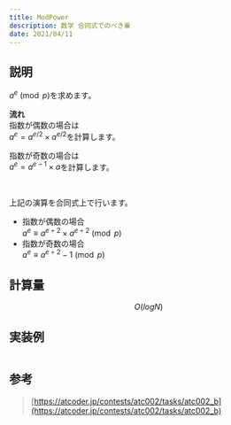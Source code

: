 ```yaml
---
title: ModPower
description: 数学 合同式でのべき乗
date: 2021/04/11
---
```


## 説明
$a^{e} \pmod p$を求めます。

**流れ**  
指数が偶数の場合は  
$a^{e} = a^{e / 2} \times a^{e / 2}$を計算します。

指数が奇数の場合は  
$a^{e} = a^{e - 1} \times a$を計算します。


<br>

上記の演算を合同式上で行います。

- 指数が偶数の場合  
$a^{e} \equiv a^{e \div 2} \times a^{e \div 2} \pmod p$
- 指数が奇数の場合  
$a^{e} \equiv a^{e \div 2} - 1 \pmod p$


## 計算量
$$
O(logN)
$$

## 実装例

```cpp import=/assets/Library/math/modpow.cpp
```

## 参考
> [https://atcoder.jp/contests/atc002/tasks/atc002_b](https://atcoder.jp/contests/atc002/tasks/atc002_b)
